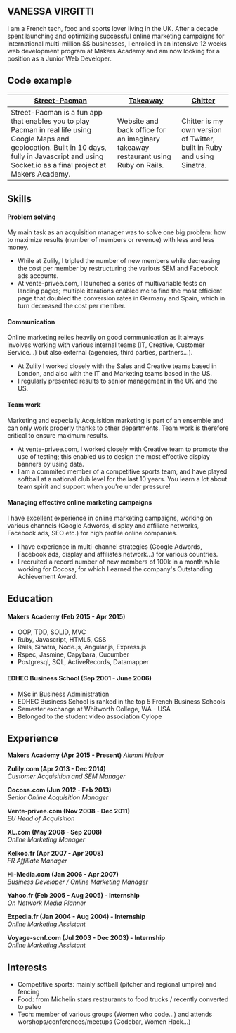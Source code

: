 ## VANESSA VIRGITTI

I am a French tech, food and sports lover living in the UK. After a decade spent launching and optimizing successful online marketing campaigns for international multi-million $$ businesses, I enrolled in an intensive 12 weeks web development program at Makers Academy and am now looking for a position as a Junior Web Developer.


## Code example

| [Street-Pacman]| [Takeaway] | [Chitter]
| ------------- | ------------ | ---------- |
|Street-Pacman is a fun app that enables you to play Pacman in real life using Google Maps and geolocation. Built in 10 days, fully in Javascript and using Socket.io as a final project at Makers Academy.| Website and back office for an imaginary takeaway restaurant using Ruby on Rails. | Chitter is my own version of Twitter, built in Ruby and using Sinatra.|


## Skills

#### Problem solving

My main task as an acquisition manager was to solve one big problem: how to maximize results (number of members or revenue) with less and less money. 
- While at Zulily, I tripled the number of new members while decreasing the cost per member by restructuring the various SEM and Facebook ads accounts.
- At vente-privee.com, I launched a series of multivariable tests on landing pages; multiple iterations enabled me to find the most efficient page that doubled the conversion rates in Germany and Spain, which in turn decreased the cost per member.

#### Communication

Online marketing relies heavily on good communication as it always involves working with various internal teams (IT, Creative, Customer Service...) but also external (agencies, third parties, partners...).
- At Zulily I worked closely with the Sales and Creative teams based in London, and also with the IT and Marketing teams based in the US. 
- I regularly presented results to senior management in the UK and the US.


#### Team work

Marketing and especially Acquisition marketing is part of an ensemble and can only work properly thanks to other departments. Team work is therefore critical to ensure maximum results.
- At vente-privee.com, I worked closely with Creative team to promote the use of testing; this enabled us to design the most effective display banners by using data.
- I am a commited member of a competitive sports team, and have played softball at a national club level for the last 10 years. You learn a lot about team spirit and support when you're under pressure!

#### Managing effective online marketing campaigns 
I have excellent experience in online marketing campaigns, working on various channels (Google Adwords, display and affiliate networks, Facebook ads, SEO etc.) for high profile online companies.
- I have experience in multi-channel strategies (Google Adwords, Facebook ads, display and affiliates network...) for various countries.
- I recruited a record number of new members of 100k in a month while working for Cocosa, for which I earned the company's Outstanding Achievement Award.


## Education

#### Makers Academy (Feb 2015 - Apr 2015)

- OOP, TDD, SOLID, MVC
- Ruby, Javascript, HTML5, CSS
- Rails, Sinatra, Node.js, Angular.js, Express.js
- Rspec, Jasmine, Capybara, Cucumber
- Postgresql, SQL, ActiveRecords, Datamapper

#### EDHEC Business School (Sep 2001 - June 2006)

- MSc in Business Administration
- EDHEC Business School is ranked in the top 5 French Business Schools
- Semester exchange at Whitworth College, WA - USA
- Belonged to the student video association Cylope


## Experience

**Makers Academy (Apr 2015 - Present)**
*Alumni Helper*

**Zulily.com (Apr 2013 - Dec 2014)**  
*Customer Acquisition and SEM Manager*

**Cocosa.com (Jun 2012 - Feb 2013)**  
*Senior Online Acquisition Manager*

**Vente-privee.com (Nov 2008 - Dec 2011)**  
*EU Head of Acquisition*

**XL.com (May 2008 - Sep 2008)**  
*Online Marketing Manager*

**Kelkoo.fr (Apr 2007 - Apr 2008)**  
*FR Affiliate Manager*

**Hi-Media.com (Jan 2006 - Apr 2007)**  
*Business Developer  / Online Marketing Manager*

**Yahoo.fr (Feb 2005 - Aug 2005) - Internship**  
*On Network Media Planner*

**Expedia.fr (Jan 2004 - Aug 2004) - Internship**  
*Online Marketing Assistant*

**Voyage-scnf.com (Jul 2003 - Dec 2003) - Internship**  
*Online Marketing Assistant*

## Interests

- Competitive sports: mainly softball (pitcher and regional umpire) and fencing
- Food: from Michelin stars restaurants to food trucks / recently converted to paleo
- Tech: member of various groups (Women who code...) and attends worshops/conferences/meetups (Codebar, Women Hack...)

[Street-Pacman]: https://github.com/vvirgitti/pacman-clientside.git
[Takeaway]: https://github.com/vvirgitti/takeaway_rails
[Chitter]: https://github.com/vvirgitti/chitter-challenge
